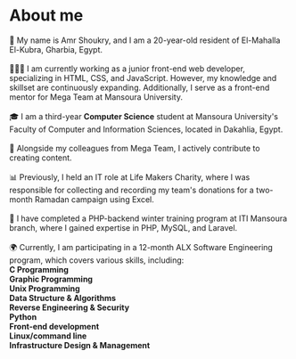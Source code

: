 # About me
👤 My name is Amr Shoukry, and I am a 20-year-old resident of El-Mahalla El-Kubra, Gharbia, Egypt.
<br><br>
👨🏻‍💻 I am currently working as a junior front-end web developer, specializing in HTML, CSS, and JavaScript. However, my knowledge and skillset are continuously expanding. Additionally, I serve as a front-end mentor for Mega Team at Mansoura University.
<br><br>
🎓 I am a third-year <b>Computer Science</b> student at Mansoura University's Faculty of Computer and Information Sciences, located in Dakahlia, Egypt.
<br><br>
📝 Alongside my colleagues from Mega Team, I actively contribute to creating content.
<br><br>
📊 Previously, I held an IT role at Life Makers Charity, where I was responsible for collecting and recording my team's donations for a two-month Ramadan campaign using Excel.
<br><br>
💾 I have completed a PHP-backend winter training program at ITI Mansoura branch, where I gained expertise in PHP, MySQL, and Laravel.
<br><br>
🌍 Currently, I am participating in a 12-month ALX Software Engineering program, which covers various skills, including:
<br>
<b>
C Programming
<br>
Graphic Programming
<br>
Unix Programming
<br>
Data Structure & Algorithms
<br>
Reverse Engineering & Security
<br>
Python
<br>
Front-end development
<br>
Linux/command line
<br>
Infrastructure Design & Management
</b>

